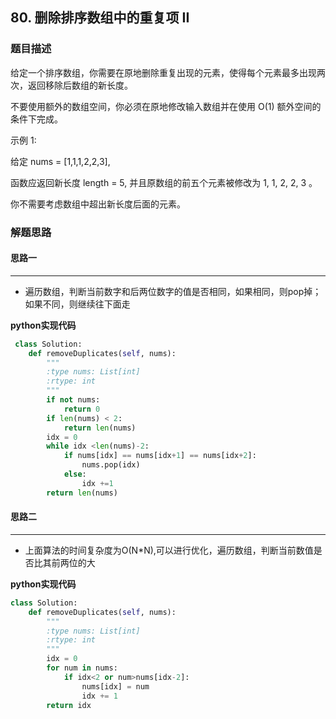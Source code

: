## 80. 删除排序数组中的重复项 II
### 题目描述
给定一个排序数组，你需要在原地删除重复出现的元素，使得每个元素最多出现两次，返回移除后数组的新长度。

不要使用额外的数组空间，你必须在原地修改输入数组并在使用 O(1) 额外空间的条件下完成。

示例 1:

给定 nums = [1,1,1,2,2,3],  

函数应返回新长度 length = 5,   并且原数组的前五个元素被修改为 1, 1, 2, 2, 3 。  

你不需要考虑数组中超出新长度后面的元素。  

### 解题思路
#### 思路一
****
- 遍历数组，判断当前数字和后两位数字的值是否相同，如果相同，则pop掉；如果不同，则继续往下面走

**python实现代码**
```python
 class Solution:
    def removeDuplicates(self, nums):
        """
        :type nums: List[int]
        :rtype: int
        """
        if not nums:
            return 0
        if len(nums) < 2:
            return len(nums)
        idx = 0
        while idx <len(nums)-2:
            if nums[idx] == nums[idx+1] == nums[idx+2]:
                nums.pop(idx)
            else:
                idx +=1
        return len(nums)
```

#### 思路二
****
- 上面算法的时间复杂度为O(N*N),可以进行优化，遍历数组，判断当前数值是否比其前两位的大

**python实现代码**
```python
class Solution:
    def removeDuplicates(self, nums):
        """
        :type nums: List[int]
        :rtype: int
        """
        idx = 0
        for num in nums:
            if idx<2 or num>nums[idx-2]:
                nums[idx] = num
                idx += 1
        return idx
```